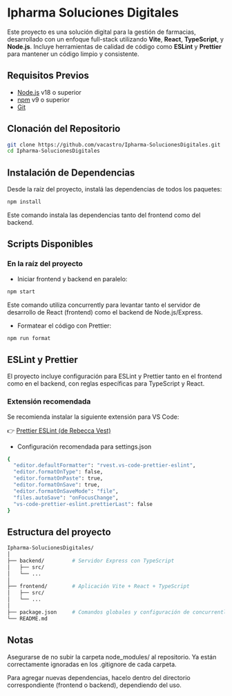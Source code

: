 # Ipharma Soluciones Digitales

Este proyecto es una solución digital para la gestión de farmacias, desarrollado con un enfoque full-stack utilizando **Vite**, **React**, **TypeScript**, y **Node.js**. Incluye herramientas de calidad de código como **ESLint** y **Prettier** para mantener un código limpio y consistente.

## Requisitos Previos

- [Node.js](https://nodejs.org/) v18 o superior  
- [npm](https://www.npmjs.com/) v9 o superior  
- [Git](https://git-scm.com/)

## Clonación del Repositorio

```bash
git clone https://github.com/vacastro/Ipharma-SolucionesDigitales.git
cd Ipharma-SolucionesDigitales
```

## Instalación de Dependencias

Desde la raíz del proyecto, instalá las dependencias de todos los paquetes:
```bash
npm install
```
Este comando instala las dependencias tanto del frontend como del backend.

## Scripts Disponibles

### En la raíz del proyecto
 - Iniciar frontend y backend en paralelo:
```bash
npm start
```
Este comando utiliza concurrently para levantar tanto el servidor de desarrollo de React (frontend) como el backend de Node.js/Express.
 - Formatear el código con Prettier:
```bash
npm run format
```
## ESLint y Prettier
El proyecto incluye configuración para ESLint y Prettier tanto en el frontend como en el backend, con reglas específicas para TypeScript y React.

### Extensión recomendada
Se recomienda instalar la siguiente extensión para VS Code:

👉 [Prettier ESLint (de Rebecca Vest)](https://marketplace.visualstudio.com/items?itemName=rvest.vs-code-prettier-eslint)


- Configuración recomendada para settings.json
```bash
{
  "editor.defaultFormatter": "rvest.vs-code-prettier-eslint",
  "editor.formatOnType": false,
  "editor.formatOnPaste": true,
  "editor.formatOnSave": true,
  "editor.formatOnSaveMode": "file",
  "files.autoSave": "onFocusChange",
  "vs-code-prettier-eslint.prettierLast": false
}

```
## Estructura del proyecto
```bash
Ipharma-SolucionesDigitales/
│
├── backend/         # Servidor Express con TypeScript
│   ├── src/
│   └── ...
│
├── frontend/        # Aplicación Vite + React + TypeScript
│   ├── src/
│   └── ...
│
├── package.json     # Comandos globales y configuración de concurrently
└── README.md
```

## Notas
Asegurarse de no subir la carpeta node_modules/ al repositorio. Ya están correctamente ignoradas en los .gitignore de cada carpeta.

Para agregar nuevas dependencias, hacelo dentro del directorio correspondiente (frontend o backend), dependiendo del uso.


